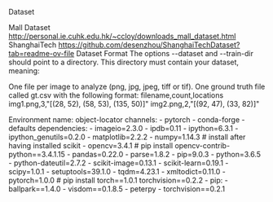 Dataset

Mall Dataset http://personal.ie.cuhk.edu.hk/~ccloy/downloads_mall_dataset.html
ShanghaiTech https://github.com/desenzhou/ShanghaiTechDataset?tab=readme-ov-file
Dataset Format The options --dataset and --train-dir should point to a directory. This directory must contain your dataset, meaning:

One file per image to analyze (png, jpg, jpeg, tiff or tif). One ground truth file called gt.csv with the following format: filename,count,locations img1.png,3,"[(28, 52), (58, 53), (135, 50)]" img2.png,2,"[(92, 47), (33, 82)]"

Environment name: object-locator channels: - pytorch - conda-forge - defaults dependencies: - imageio=2.3.0 - ipdb=0.11 - ipython=6.3.1 - ipython_genutils=0.2.0 - matplotlib=2.2.2 - numpy=1.14.3 # install after having installed scikit - opencv=3.4.1 # pip install opencv-contrib-python==3.4.1.15 - pandas=0.22.0 - parse=1.8.2 - pip=9.0.3 - python=3.6.5 - python-dateutil=2.7.2 - scikit-image=0.13.1 - scikit-learn=0.19.1 - scipy=1.0.1 - setuptools=39.1.0 - tqdm=4.23.1 - xmltodict=0.11.0 - pytorch=1.0.0 # pip install torch==1.0.1 torchvision==0.2.2 - pip: - ballpark==1.4.0 - visdom==0.1.8.5 - peterpy - torchvision==0.2.1
